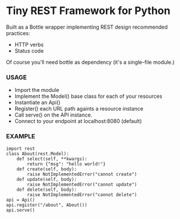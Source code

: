 # Tiny REST Framework for Python

Built as a Bottle wrapper implementing REST design recommended practices:

  - HTTP verbs
  - Status code

Of course you'll need bottle as dependency (it's a single-file module.)

### USAGE ###

  - Import the module
  - Implement the Model() base class for each of your resources
  - Instantiate an Api()
  - Register() each URL path againts a resource instance
  - Call serve() on the API instance.
  - Connect to your endpoint at localhost:8080 (default)

### EXAMPLE ###

	import rest
	class About(rest.Model):
		def select(self, **kwargs):
			return {"msg": "hello world!"}
		def create(self, body):
			raise NotImplementedError("cannot create")
		def update(self, body):
			raise NotImplementedError("cannot update")
		def delete(self, body):
			raise NotImplementedError("cannot delete")
	api = Api()
	api.register("/about", About())
	api.serve()

